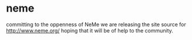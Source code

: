 # neme
committing to the oppenness of NeMe we are releasing the site source for http://www.neme.org/ hoping that it will be of help to the community. 
